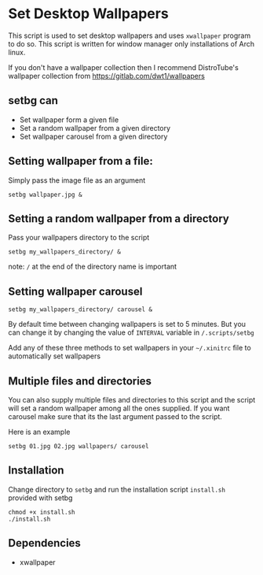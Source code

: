 Set Desktop Wallpapers
======================

This script is used to set desktop wallpapers and uses `xwallpaper` program to do so.
This script is written for window manager only installations of Arch linux.

If you don't have a wallpaper collection then I recommend DistroTube's wallpaper collection from
https://gitlab.com/dwt1/wallpapers

setbg can
---------
* Set wallpaper form a given file
* Set a random wallpaper from a given directory
* Set wallpaper carousel from a given directory

Setting wallpaper from a file:
------------------------------
Simply pass the image file as an argument
```
setbg wallpaper.jpg &
```

Setting a random wallpaper from a directory
-------------------------------------------
Pass your wallpapers directory to the script
```
setbg my_wallpapers_directory/ &
```
note: `/` at the end of the directory name is important

Setting wallpaper carousel
--------------------------
```
setbg my_wallpapers_directory/ carousel &
```
By default time between changing wallpapers is set to 5 minutes.
But you can change it by changing the value of `INTERVAL` variable in `/.scripts/setbg`

Add any of these three methods to set wallpapers in your `~/.xinitrc` file to automatically set wallpapers

Multiple files and directories
------------------------------
You can also supply multiple files and directories to this script and the script will set a random wallpaper among all the ones supplied. If you want carousel make sure that its the last argument passed to the script.

Here is an example
```
setbg 01.jpg 02.jpg wallpapers/ carousel
```

Installation
------------
Change directory to `setbg` and run the installation script `install.sh` provided with setbg
```
chmod +x install.sh
./install.sh
```

Dependencies
------------
* xwallpaper
